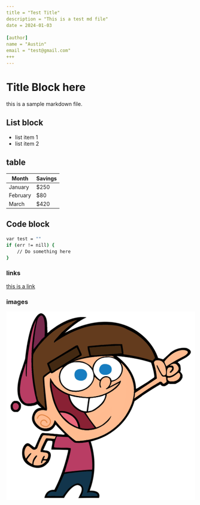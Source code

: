 ```yaml
---
title = "Test Title"
description = "This is a test md file"
date = 2024-01-03

[author]
name = "Austin"
email = "test@gmail.com"
+++
---
```



# Title Block here

this is a sample markdown file.

## List block

- list item 1
- list item 2

## table

| Month    | Savings |
| -------- | ------- |
| January  | $250    |
| February | $80     |
| March    | $420    |

## Code block
```sh
var test = ""
if (err != nill) {
    // Do something here
}
```

### links

[this is a link](https://www.google.com/)

### images

![profile picture](profile.png "profile pic .png")